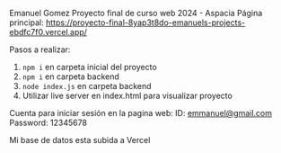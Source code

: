 Emanuel Gomez Proyecto final de curso web 2024 - Aspacia
Página principal: https://proyecto-final-8yap3t8do-emanuels-projects-ebdfc7f0.vercel.app/

Pasos a realizar:
1) `npm i` en carpeta inicial del proyecto
2) `npm i` en carpeta backend
3) `node index.js` en carpeta backend
4) Utilizar live server en index.html para visualizar proyecto

Cuenta para iniciar sesión en la pagina web:
ID: emmanuel@gmail.com	
Password: 12345678

Mi base de datos esta subida a Vercel
